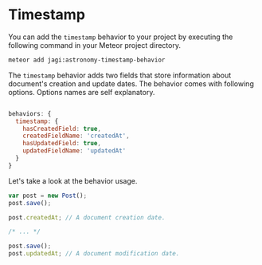 # Timestamp

You can add the `timestamp` behavior to your project by executing the following command in your Meteor project directory.

```sh
meteor add jagi:astronomy-timestamp-behavior
```

The `timestamp` behavior adds two fields that store information about document's creation and update dates. The behavior comes with following options. Options names are self explanatory.

```js

behaviors: {
  timestamp: {
    hasCreatedField: true,
    createdFieldName: 'createdAt',
    hasUpdatedField: true,
    updatedFieldName: 'updatedAt'
  }
}
```

Let's take a look at the behavior usage.

```js
var post = new Post();
post.save();

post.createdAt; // A document creation date.

/* ... */

post.save();
post.updatedAt; // A document modification date.
```